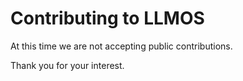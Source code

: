 # Contributing to LLMOS

At this time we are not accepting public contributions.

Thank you for your interest.
